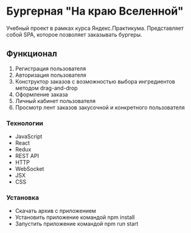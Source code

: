 # Бургерная "На краю Вселенной"

Учебный проект в рамках курса Яндекс.Практикума. Представляет собой SPA, которое позволяет заказывать бургеры.  

## Функционал

1. Регистрация пользователя
2. Авторизация пользователя
3. Конструктор заказов с возможностью выбора ингредиентов методом drag-and-drop
4. Оформление заказа
5. Личный кабинет пользователя
6. Просмотр лент заказов закусочной и конкретного пользователя

### Технологии

- JavaScript
- React
- Redux
- REST API
- HTTP
- WebSocket 
- JSX
- CSS

### Установка

- Скачать архив с приложением
- Установить приложение командой npm install
- Запустить приложение командой npm run start


